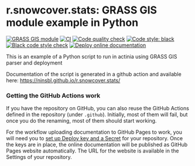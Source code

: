 # r.snowcover.stats: GRASS GIS module example in Python

[![GRASS GIS module](https://img.shields.io/badge/GRASS%20GIS-module-%23009000)](https://grass.osgeo.org/)
[![CI](https://github.com/ninsbl/r.snowcover.stats/workflows/CI/badge.svg)](https://github.com/ninsbl/r.snowcover.stats/actions?query=workflow%3A%22CI%22)
[![Code quality check](https://github.com/ninsbl/r.snowcover.stats/workflows/Code%20quality%20check/badge.svg)](https://github.com/ninsbl/r.snowcover.stats/actions?query=workflow%3A%22Code%20quality%20check%22)
[![Code style: black](https://img.shields.io/badge/code%20style-black-000000.svg)](https://github.com/psf/black)
[![Black code style check](https://github.com/ninsbl/r.snowcover.stats/workflows/Black%20code%20style%20check/badge.svg)](https://github.com/ninsbl/r.snowcover.stats/actions?query=workflow%3A%22Black%20code%20style%20check%22)
[![Deploy online documentation](https://github.com/ninsbl/r.snowcover.stats/workflows/Deploy%20online%20documentation/badge.svg)](https://github.com/ninsbl/r.snowcover.stats/actions?query=workflow%3A%22Deploy%20online%20documentation%22)

This is an example of a Python script to run in actinia using GRASS GIS parser and deployment

Documentation of the script is generated in a github action and available here:
https://ninsbl.github.io/r.snowcover.stats/

### Getting the GitHub Actions work

If you have the repository on GitHub, you can also reuse the GitHub
Actions defined in the repository (under `.github`). Initially, most of
them will fail, but once you do the renaming, most of them should start
working.

For the workflow uploading documentation to GitHub Pages to
work, you will need you to
[set up Deploy key and a Secret](https://github.com/marketplace/actions/github-pages-action#1-add-ssh-deploy-key)
for your repository. Once the keys are in place, the online documentation
will be published as GitHub Pages website automatically.
The URL for the website is available in the Settings of your repository.

